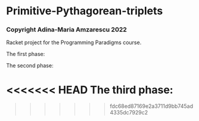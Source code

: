 # Primitive-Pythagorean-triplets
### Copyright Adina-Maria Amzarescu 2022

Racket project for the Programming Paradigms course. 


The first phase:

The second phase:

<<<<<<< HEAD
The third phase:
=======



>>>>>>> fdc68ed87169e2a3711d9bb745ad4335dc7929c2
